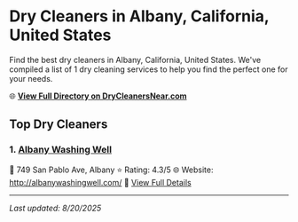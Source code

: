 # Dry Cleaners in Albany, California, United States

Find the best dry cleaners in Albany, California, United States. We've compiled a list of 1 dry cleaning services to help you find the perfect one for your needs.

🌐 **[View Full Directory on DryCleanersNear.com](https://drycleanersnear.com/city/US/California/Albany)**

## Top Dry Cleaners

### 1. [Albany Washing Well](https://drycleanersnear.com/dryCleaner/689d43a1756b71cad101f27a/albany-washing-well)
📍 749 San Pablo Ave, Albany
⭐ Rating: 4.3/5
🌐 Website: http://albanywashingwell.com/
🔗 [View Full Details](https://drycleanersnear.com/dryCleaner/689d43a1756b71cad101f27a/albany-washing-well)


---

*Last updated: 8/20/2025*
